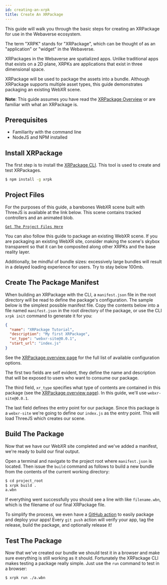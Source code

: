 ```yaml
---
id: creating-an-xrpk
title: Create An XRPackage
---
```


This guide will walk you through the basic steps for creating an XRPackage for use in the Webaverse ecosystem.

The term "XRPK" stands for "XRPackage", which can be thought of as an "application" or "widget" in the Webaverse. 

XRPackages in the Webaverse are spatialized apps. Unlike traditional apps that exists on a 2D plane, XRPKs are applications that exist in three dimensional space.

XRPackage will be used to package the assets into a bundle. Although XRPackage supports multiple asset types, this guide demonstrates packaging an existing WebXR scene.

**Note**: This guide assumes you have read the [XRPackage Overview](./xrpackage-overview.md) or are familiar with what an XRPackage is.

## Prerequisites

- Familiarity with the command line
- NodeJS and NPM installed

## Install XRPackage

The first step is to install the <a href="https://www.npmjs.com/package/xrpk" target="_blank" rel="noopener noreferrer">XRPackage CLI</a>. This tool is used to create and test XRPackages.

```bash
$ npm install -g xrpk
```

## Project Files

For the purposes of this guide, a barebones WebXR scene built with ThreeJS is available at the link below. This scene contains tracked controllers and an animated blob.

<a href="https://github.com/MLH-Fellowship/threejs-demo/archive/master.zip" target="_blank" rel="noopener noreferrer">`Get The Project Files Here`</a>

You can also follow this guide to package an existing WebXR scene. If you are packaging an existing WebXR site, consider making the scene's skybox transparent so that it can be composited along other XRPKs and the base reality layer. 

Additionally, be mindful of bundle sizes: excessively large bundles will result in a delayed loading experience for users. Try to stay below 100mb.

## Create The Package Manifest

When building an XRPackage with the CLI, a `manifest.json` file in the root directory will be read to define the package's configuration. The sample below is the simplest possible manifest file. Copy the contents below into a file named `manifest.json` in the root directory of the package, or use the CLI `xrpk init` command to generate it for you:

```json
{
  "name": "XRPackage Tutorial",
  "description": "My first XRPackage",
  "xr_type": "webxr-site@0.0.1",
  "start_url": "index.js"
}
```

See the [XRPackage overview page](./index.md#package-configuration) for the full list of available configuration options.

The first two fields are self evident, they define the name and description that will be exposed to users who want to consume our package.

The third field, `xr_type` specifies what type of contents are contained in this package (see the [XRPackage overview page](./index.md)). In this guide, we'll use `webxr-site@0.0.1`.

The last field defines the entry point for our package. Since this package is a `webxr-site` we're going to define our `index.js` as the entry point. This will load ThreeJS which creates our scene.

## Build The Package

Now that we have our WebXR site completed and we've added a manifest, we're ready to build our final output.

Open a terminal and navigate to the project root where `manifest.json` is located. Then issue the `build` command as follows to build a new bundle from the contents of the current working directory:

```bash
$ cd project_root
$ xrpk build .
a.wbn
```

If everything went successfully you should see a line with like `filename.wbn`, which is the filename of our final XRPackage file.

To simplify the process, we even have a <a href="https://github.com/webaverse/xrpackage-build-action" target="_blank" rel="noopener noreferrer">GitHub action</a> to easily package and deploy your apps! Every `git push` action will verify your app, tag the release, build the package, and optionally release it!

## Test The Package

Now that we've created our bundle we should test it in a browser and make sure everything is still working as it should. Fortunately the XRPackage CLI makes testing a package really simple. Just use the `run` command to test in a browser:

```bash
$ xrpk run ./a.wbn
```
